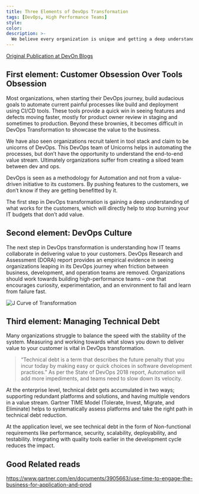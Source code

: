 ```yaml
---
title: Three Elements of DevOps Transformation
tags: [DevOps, High Performance Teams]
style: 
color: 
description: >-
  We believe every organization is unique and getting a deep understanding of its end-users, cultural DNA, and its impediments would define the success of DevOps Transformation. This blog features our experiences in adopting DevOps.
---
```


[Original Publication at DevOn Blogs](https://devonblog.com/high-performing-teams/three-elements-of-devops-transformation/)

## First element: Customer Obsession Over Tools Obsession
Most organizations, when starting their DevOps journey, build audacious goals to automate current painful processes like build and deployment using CI/CD tools. These tools provide a quick win in seeing features and defects moving faster, mostly for product owner review in staging and sometimes to production. Beyond these brownies, it becomes difficult in DevOps Transformation to showcase the value to the business.

We have also seen organizations recruit talent in tool stack and claim to be unicorns of DevOps. This DevOps team of Unicorns helps in automating the processes, but don’t have the opportunity to understand the end-to-end value stream. Ultimately organizations suffer from creating a siloed team between dev and ops.

DevOps is seen as a methodology for Automation and not from a value-driven initiative to its customers. By pushing features to the customers, we don’t know if they are getting benefitted by it.

The first step in DevOps transformation is gaining a deep understanding of what works for the customers, which will directly help to stop burning your IT budgets that don’t add value.

## Second element: DevOps Culture
The next step in DevOps transformation is understanding how IT teams collaborate in delivering value to your customers. DevOps Research and Assessment (DORA) report provides an empirical evidence in seeing organizations leaping in its DevOps journey when friction between business, development, and operation teams are removed.  Organizations should work towards building high-performance teams – one that encourages curiosity, experimentation, and an environment to fail and learn from failure fast.

![J Curve of Transformation](https://i0.wp.com/caylent.com/wp-content/uploads/2018/10/DORA-report-J-Curve.png?resize=1024%2C625&ssl=1)

## Third element: Managing Technical Debt
Many organizations struggle to balance the speed with the stability of the system. Measuring and working towards what slows you down to deliver value to your customer is vital in DevOps transformation.

> “Technical debt is a term that describes the future penalty that you incur today by making easy or quick choices in software development practices.”
As per the State of DevOps 2018 report, Automation will add more impediments, and teams need to slow down its velocity.

At the enterprise level, technical debt gets accumulated in two ways; supporting redundant platforms and solutions, and having multiple vendors in a value stream.  Gartner TIME Model (Tolerate, Invest, Migrate, and Eliminate) helps to systematically assess platforms and take the right path in technical debt reduction.

At the application level, we see technical debt in the form of Non-functional requirements like performance, security, scalability, deployability, and testability. Integrating with quality tools earlier in the development cycle reduces the impact.

## Good Related reads
https://www.gartner.com/en/documents/3905663/use-time-to-engage-the-business-for-application-and-prod
